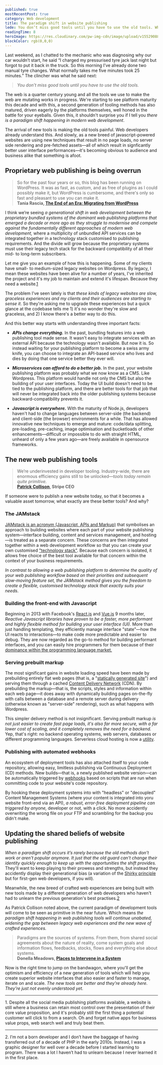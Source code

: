 ```yaml
---
published: true
mostRecentPost: true
category: Web development
title: The paradigm shift in website publishing
lede: You don’t miss good tools until you have to use the old tools. When it comes to web development tools and publishing systems, there's a paradigm shift in effect. It'll not only make your website a better user experience, it'll be easier to maintain. It's just that you may have to wait until your current website system is painful enough before you believe me.
readingTime: 8
heroImage: https://res.cloudinary.com/pw-img-cdn/image/upload/v1552908874/okok/matt-artz-353295-unsplash-.jpg
blockColor: rgb(0,0,0)
---
```


<!-- Build better websites with Reactive Javascript and the JAMstack -->

Last weekend, as I chatted to the mechanic who was diagnosing why our car wouldn’t start, he said “I charged my pressurised tyre jack last night but forgot to put it back in the truck. So this morning I’ve already done two manual tyre changes. What normally takes me five minutes took 25 minutes.” The clincher was what he said next:

> _You don’t miss good tools until you have to use the old tools._

The web is a quarter century young and all the tools we use to make the web are mutating works in progress. We're starting to see platform maturity this decade and with this, a second generation of tooling methods has also matured, driven eagerly by the platforms themselves, well honed in the battle for your eyeballs. Given this, it shouldn't surprise you if I tell you _there is a paradigm shift happening in modern web development_.

The arrival of new tools is making the old tools painful. Web developers already understand this. And slowly, as a new breed of javascript-powered websites are using new techniques that result in no page loads, no server side rendering and pre-fetched assets—all of which result in signficantly better user interface performances—it's becoming obvious to audience and business alike that something is afoot.

## Proprietary web publishing is being overrun

> So for the past four years or so, this blog has been running on WordPress. It was as fast, as custom, and as free of plugins as I could possibly make it, but WordPress is cumbersome, and there's only so fast and pleasant to use you can make it.<br>**Tania Rascia, [The End of an Era: Migrating from WordPress](https://www.taniarascia.com/migrating-from-wordpress-to-gatsby/)**

I think we’re seeing _a generational shift in web development between the proprietary bundled systems of the dominant web publishing platforms that emerged a decade or more ago as they struggle to modernise and compete against the fundamentally different approaches of modern web development,_ where a multiplicity of unbundled API services can be integrated together in a technology stack customised to publishing requirements. And the divide will grow because the proprietary systems must use their legacy tech stack for the backward compatibility of all their mid- to long-term subscribers.

Let me give you an example of how this is happening. Some of my clients have small- to medium-sized legacy websites on Wordpress. By legacy, I mean these websites have been alive for a number of years, I've inherited the project and it's my job to maintain and extend it's lifespan. Because they need a website.<a href="#f-1" class="Footnote-marker u-linkClean">1</a>

The problem I've seen lately is that _these kinds of legacy websites are slow, graceless experiences and my clients and their audiences are starting to sense it_. So they're asking me to upgrade these experiences but a quick glance at the codebase tells me 1) it's no wonder they're slow and graceless, and 2) I know there's a better way to do this.

And this better way starts with understanding three important facts:

- _**APIs change everything.**_ In the past, bundling features into a web publishing tool made sense. It wasn't easy to integrate services with an external API because the technology wasn't available. But now it is. So instead waiting for your publishing platform to become a swiss army knife, you can choose to integrate an API-based service who lives and dies by doing that one service better they ever will.

- _**Microservices can afford to do a better job.**_ In the past, your website publishing platform was probably what we now know as a CMS. Like Wordpress. This platform would handle not only the CMS but also the building of your user interfaces. Today the UI build doesn't need to be tied to the publishing platform, and there are better tools for that job that will never be integrated back into the older publishing systems because backward-compatibility prevents it.

- _**Javascript is everywhere.**_ With the maturity of Node.js, developers haven't had to change languages between server-side (the backend) and client-side (the browser) environments for a while. That has allowed innovative new techniques to emerge and mature: code/data splitting, pre-loading, pre-caching, image optimisation and bucketloads of other enhancements—difficult or impossible to do with straight HTML, unheard of only a few years ago—are freely available in opensource frameworks.

<!-- with what originally made their system a success: they literally have too much legacy to overcome. -->

<!-- ## The generational shift in modern web publishing -->

## The new web publishing tools

> We’re underinvested in developer tooling. Industry-wide, there are enormous efficiency gains still to be unlocked—_tools today remain quite primitive._<br>**[Patrick Collison](https://twitter.com/patrickc/status/1100075444962033664?s=12), Stripe CEO**

<!-- And I don't think it's just a matter of  -->

If someone were to publish a new website today, so that it becomes a valuable asset tomorrow, what exactly are these better tools? And why?

### The JAMstack

[JAMstack is an acronym (Javascript, APIs and Markup)](https://jamstack.org/) that symbolises an approach to building websites where each part of your website publishing system—interface building, content and services management, and hosting—is treated as a separate concern. These concerns are then integrated together within a web development workflow so that you can create your own customised ["technology stack"](https://mixpanel.com/topics/what-is-a-technology-stack/). Because each concern is isolated, it allows free choice of the best tool available for that concern within the context of your business requirements.

_In contrast to allowing a web publishing platform to determine the quality of your web publishing workflow based on their priorities and subsequent slow-moving feature set, the JAMstack method gives you the freedom to create a flexible, customised technology stack that exactly suits your needs_.

### Building the front-end with Javascript

Beginning in 2013 with Facebook's [React.js](https://reactjs.org/) and [Vue.js](https://vuejs.org/) 9 months later, _Reactive Javascript libraries have proven to be a faster, more performant and highly flexible method for building your user interface (UI)._ More than just handling templating, they efficiently manage interface "state"—how the UI reacts to interactions—to make code more predictable and easier to debug. They are now regarded as the go-to method for building performant interfaces, and you can easily hire programmers for them because of their [dominance within the programming language market.](https://insights.stackoverflow.com/survey/2018#technology-frameworks-libraries-and-tools)

<!-- approachable, versatile, performant, maintainable, testable -->

<!-- Publishing houses like Squarespace, Wordpress, et al. now all use these Reactive Javascript libraries to build their CMS interfaces, but they don't build your resulting UI with it because they have too much invested in the backward compatibility of their legacy systems that got them success in the first place. -->

### Serving prebuilt markup

<!-- _Good web experiences get taken for granted. Bad web experiences get spoken about._  -->

The most significant gains in website loading speed have been made by prebuilding entirely flat web pages (that is, a "[statically generated site](https://www.staticgen.com/)") and serving them through a cached [Content Delivery Network](https://en.wikipedia.org/wiki/Content_delivery_network) (CDN). By prebuilding the markup—that is, the scripts, styles and information within each web page—it does away with dynamically building pages on-the-fly with calls between a database and a remote server during delivery (otherwise known as "server-side" rendering), such as what happens with Wordpress.

This simpler delivery method is not insignificant. Serving prebuilt markup _is not just easier to create fast page loads, it's also far more secure, with a far lower cost of scaling, and it completely removes the need for a backend._ Yep, that's right: no backend operating systems, web servers, databases or different programming languages. Serverless cloud hosting is now a [utility](https://evolve.hiredthought.com/#landscape).

### Publishing with automated webhooks

An ecosystem of deployment tools has also attached itself to your code repository, allowing easy, limitless publishing via Continuous Deployment (CD) methods. New builds—that is, a newly published website version—can be automatically triggered by [webhooks](https://developer.github.com/webhooks/) based on scripts that are run when committing code to your website's code repository.

By hooking these deployment systems into with "headless" or "decoupled" Content Management Systems (where your content is integrated into yoru website front-end via an API), _a robust, error-free deployment pipeline can triggered by anyone,_ developer or not, with a click. No more accidently overwriting the wrong file on your FTP and scrambling for the backup you didn't make.

<!-- ### Opensource -->

<!-- All of these chnages are filtering down to even simple consumer business websites because they're driven by opensource. Which means you can simply `yarn add` to integrate it into your website. And that means developers love it. -->

<!-- - Statically generated sites (SSGs) & SPAs … generates SEO-friendly HTML files that can be hosted anywhere. These HTML files are optimized to load as fast as possible. After the HTML is loaded Vue.js takes over the HTML and hydrates into a fully Vue-powered SPA. ([Hydration](https://gridsome.org/docs/how-it-works#client-side-hydration) refers to the client-side process during which Vue takes over the static HTML sent by the server and turns it into a dynamic DOM that can react to client-side data changes.)
- SEO
- Decoupled (headless) CMS: the content is integrated into the front-end via an API
- server-side rendering previews in realtime with Storyblok -->

<!-- After all, it's your shopfront in a digital city. -->

## Updating the shared beliefs of website publishing

_When a paradigm shift occurs it’s rarely because the old methods don't work or aren't popular anymore. It just that the old guard can't change their identity quickly enough to keep up with the opportunities the shift provides._ They'll want to keep playing to their prowess and strengths, but instead they accidently display their generational bias (a variation of the [Shirky principle](https://en.wikipedia.org/wiki/Clay_Shirky#Shirky_principle) but for first-gen web developers, if you will).

Meanwhile, the new breed of crafted web experiences are being built with new tools made by a different generation of web developers who haven't had to unlearn the previous generation's best practises.<a href="#f-2" class="Footnote-marker u-linkClean">2</a>

As Patrick Collison noted above, the current paradigm of development tools will come to be seen as primitive in the near future. Which means _the paradigm shift happening in web publishing tools will continue unabated, widening the gap between legacy web experiences and the new wave of crafted experiences._

<!-- These new tools are simpler in many respects, removing significant and complex sections from the old tech stack paradigm. When there is less to remember, less to manage and reduced legacy tools to maintain, you make more space to focus on the value-adding parts of your business. -->

> Paradigms are the sources of systems. From them, from shared social agreements about the nature of reality, come system goals and information flows, feedbacks, stocks, flows and everything else about systems.<br>**Donella Meadows, [Places to Intervene in a System](http://donellameadows.org/archives/leverage-points-places-to-intervene-in-a-system/)**

Now is the right time to jump on the bandwagon, where you'll get the optimism and efficiency of a new generation of tools which will help you create superior website interfaces that also easier and faster to manage, iterate on and scale. _The new tools are better and they're already here. They’re just not evenly understood yet._

<!-- Like most paradigm shifts, however, we won't know this until we either see everyone else doing it, or it hurts. -->

<!-- Or until we have to go back and use the old tools. -->

<div class="HeadingSpace" id="f-1"><hr class="ParagraphSpace"><p class="fs-text-sm c-text-light"><span>1. Despite all the social media publishing platforms available, a website is still where a business can retain most control over the presentation of their core value proposition, and it's probably still the first thing a potential customer will click to from a search. Oh and forget native apps for business value props, web search well and truly beat them.</span></p></div>

<div class="" id="f-2"><hr class="ParagraphSpace bg-transparent"><p class="fs-text-sm c-text-light"><span>2. I’m not a born developer and I don’t have the baggage of having transferred out of a decade of PHP in the early 2010s. Instead, I was a graphic designer for well over a decade before I started learning to program. There was a lot I haven’t had to unlearn because I never learned it in the first place.</span></p></div>
